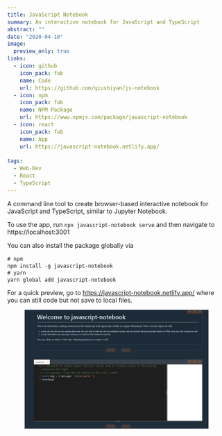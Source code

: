 ```yaml
---
title: JavaScript Notebook
summary: An interactive notebook for JavaScript and TypeScript
abstract: ""
date: "2020-04-10"
image:
  preview_only: true
links:
  - icon: github
    icon_pack: fab
    name: Code
    url: https://github.com/qiushiyan/js-notebook
  - icon: npm
    icon_pack: fab
    name: NPM Package
    url: https://www.npmjs.com/package/javascript-notebook
  - icon: react
    icon_pack: fab
    name: App
    url: https://javascript-notebook.netlify.app/

tags:
  - Web-Dev
  - React
  - TypeScript
---
```


A command line tool to create browser-based interactive notebook for JavaScript and TypeScript, similar to Jupyter Notebook.

To use the app, run `npx javascript-notebook serve` and then navigate to https://localhost:3001

You can also install the package globally via

```
# npm
npm install -g javascript-notebook
# yarn
yarn global add javascript-notebook
```

For a quick preview, go to https://javascript-notebook.netlify.app/ where you can still code but not save to local files.

<figure>
  <img src = "featured.jpg" />
</figure>
